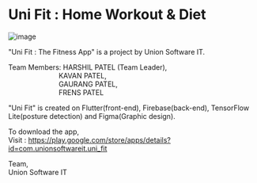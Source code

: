 # Uni Fit : Home Workout & Diet
![image](https://user-images.githubusercontent.com/83079592/159470387-f7032acf-326d-4129-8c4c-3611c407086a.png)

"Uni Fit : The Fitness App" is a project by Union Software IT.

Team Members: HARSHIL PATEL (Team Leader),<br />
&emsp;&emsp;&emsp;&emsp;&emsp;&emsp;&emsp; KAVAN PATEL, <br />
&emsp;&emsp;&emsp;&emsp;&emsp;&emsp;&emsp; GAURANG PATEL, <br />
&emsp;&emsp;&emsp;&emsp;&emsp;&emsp;&emsp; FRENS PATEL

"Uni Fit" is created on Flutter(front-end), Firebase(back-end), TensorFlow Lite(posture detection) and Figma(Graphic design).

To download the app,<br />
Visit : https://play.google.com/store/apps/details?id=com.unionsoftwareit.uni_fit

Team,<br />
Union Software IT
